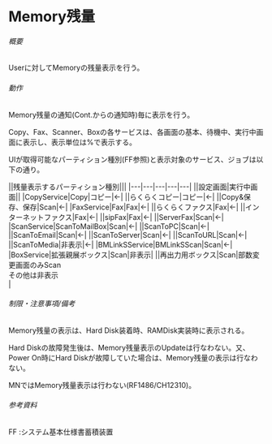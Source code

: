 # Memory残量

###### 概要

Userに対してMemoryの残量表示を行う。

###### 動作

Memory残量の通知(Cont.からの通知時)毎に表示を行う。

Copy、Fax、Scanner、Boxの各サービスは、各画面の基本、待機中、実行中画面に表示し、表示単位は%で表示する。

UIが取得可能なパーティション種別(FF参照)と表示対象のサービス、ジョブは以下の通り。

||残量表示するパーティション種別|||
|---|---|---|---|---|
||設定画面|実行中画面||
|CopyService|Copy|コピー|←|
||らくらくコピー|コピー|←|
||Copy&amp;保存、保存|Scan|←|
|FaxService|Fax|Fax|←|
||らくらくファクス|Fax|←|
||インターネットファクス|Fax|←|
||sipFax|Fax|←|
||ServerFax|Scan|←|
|ScanService|ScanToMailBox|Scan|←|
||ScanToPC|Scan|←|
||ScanToEmail|Scan|←|
||ScanToServer|Scan|←|
||ScanToURL|Scan|←|
||ScanToMedia|非表示|←|
|BMLinkSService|BMLinkSScan|Scan|←|
|BoxService|拡張親展ボックス|Scan|非表示|
||再出力用ボックス|Scan|部数変更画面のみScan<br/>その他は非表示<br/>|


###### 制限・注意事項/備考

Memory残量の表示は、Hard Disk装着時、RAMDisk実装時に表示される。

Hard Diskの故障発生後は、Memory残量表示のUpdateは行なわない。又、Power
On時にHard Diskが故障していた場合は、Memory残量の表示は行なわない。

MNではMemory残量表示は行わない(RF1486/CH12310)。

###### 参考資料

FF :システム基本仕様書蓄積装置